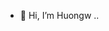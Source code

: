 - 👋 Hi, I’m Huongw
..

<!---
Cao-Thi-Thu-Huong/Cao-Thi-Thu-Huong is a ✨ special ✨ repository because its `README.md` (this file) appears on your GitHub profile.
You can click the Preview link to take a look at your changes.
--->
